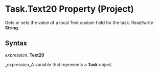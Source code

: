 
# Task.Text20 Property (Project)

Gets or sets the value of a local Text custom field for the task. Read/write  **String**.


## Syntax

 _expression_. **Text20**

 _expression_A variable that represents a  **Task** object.

